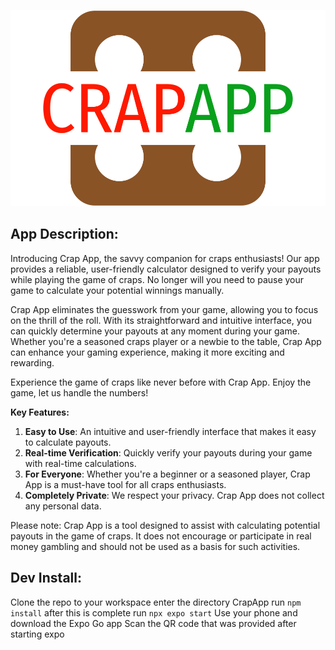 ![CrapApp](assets/png/logo-no-background.png)

## App Description:

Introducing Crap App, the savvy companion for craps enthusiasts! Our app provides a reliable, user-friendly calculator designed to verify your payouts while playing the game of craps. No longer will you need to pause your game to calculate your potential winnings manually. 

Crap App eliminates the guesswork from your game, allowing you to focus on the thrill of the roll. With its straightforward and intuitive interface, you can quickly determine your payouts at any moment during your game. Whether you're a seasoned craps player or a newbie to the table, Crap App can enhance your gaming experience, making it more exciting and rewarding. 

Experience the game of craps like never before with Crap App. Enjoy the game, let us handle the numbers! 

**Key Features:**

1. **Easy to Use**: An intuitive and user-friendly interface that makes it easy to calculate payouts.
2. **Real-time Verification**: Quickly verify your payouts during your game with real-time calculations.
3. **For Everyone**: Whether you're a beginner or a seasoned player, Crap App is a must-have tool for all craps enthusiasts.
4. **Completely Private**: We respect your privacy. Crap App does not collect any personal data.

Please note: Crap App is a tool designed to assist with calculating potential payouts in the game of craps. It does not encourage or participate in real money gambling and should not be used as a basis for such activities.

## Dev Install:

Clone the repo to your workspace
enter the directory CrapApp
run ```npm install```
after this is complete run 
```npx expo start```
Use your phone and download the Expo Go app
Scan the QR code that was provided after starting expo

